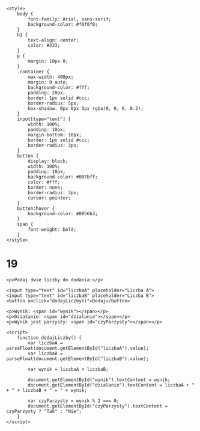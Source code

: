 <!DOCTYPE html>
<html>
<head>

    <style>
        body {
            font-family: Arial, sans-serif;
            background-color: #f0f0f0;
        }
        h1 {
            text-align: center;
            color: #333;
        }
        p {
            margin: 10px 0;
        }
        .container {
            max-width: 400px;
            margin: 0 auto;
            background-color: #fff;
            padding: 20px;
            border: 1px solid #ccc;
            border-radius: 5px;
            box-shadow: 0px 0px 5px rgba(0, 0, 0, 0.2);
        }
        input[type="text"] {
            width: 100%;
            padding: 10px;
            margin-bottom: 10px;
            border: 1px solid #ccc;
            border-radius: 3px;
        }
        button {
            display: block;
            width: 100%;
            padding: 10px;
            background-color: #007bff;
            color: #fff;
            border: none;
            border-radius: 3px;
            cursor: pointer;
        }
        button:hover {
            background-color: #0056b3;
        }
        span {
            font-weight: bold;
        }
    </style>
</head>
<body>
    <h1>19</h1>

    <p>Podaj dwie liczby do dodania:</p>
    
    <input type="text" id="liczbaA" placeholder="Liczba A">
    <input type="text" id="liczbaB" placeholder="Liczba B">
    <button onclick="dodajLiczby()">Dodaj</button>
    
    <p>Wynik: <span id="wynik"></span></p>
    <p>Działanie: <span id="dzialanie"></span></p>
    <p>Wynik jest parzysty: <span id="czyParzysty"></span></p>

    <script>
        function dodajLiczby() {
            var liczbaA = parseFloat(document.getElementById("liczbaA").value);
            var liczbaB = parseFloat(document.getElementById("liczbaB").value);

            var wynik = liczbaA + liczbaB;

            document.getElementById("wynik").textContent = wynik;
            document.getElementById("dzialanie").textContent = liczbaA + " + " + liczbaB + " = " + wynik;

            var czyParzysty = wynik % 2 === 0;
            document.getElementById("czyParzysty").textContent = czyParzysty ? "Tak" : "Nie";
        } 
    </script>
</body>
</html> 
